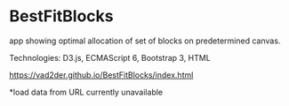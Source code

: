 # BestFitBlocks

app showing optimal allocation of set of blocks on predetermined canvas.

Technologies: D3.js, ECMAScript 6, Bootstrap 3, HTML

https://vad2der.github.io/BestFitBlocks/index.html

*load data from URL currently unavailable
